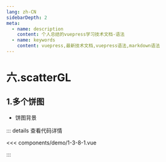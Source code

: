 ```yaml
---
lang: zh-CN
sidebarDepth: 2
meta:
  - name: description
    content: 个人总结的vuepress学习技术文档-语法
  - name: keywords
    content: vuepress,最新技术文档,vuepress语法,markdown语法
---
```


# 六.scatterGL
## 1.多个饼图

- 饼图背景

  <Container url="http://localhost:8090/resume/demo/?type=echarts&name=1-3-8-1.vue" />

::: details 查看代码详情

<<< components/demo/1-3-8-1.vue

:::
